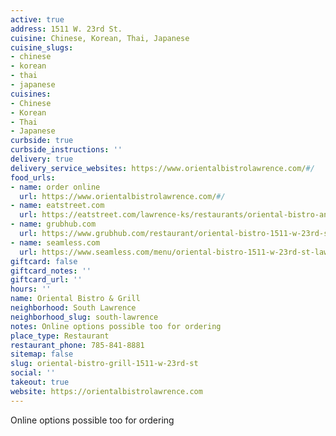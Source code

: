 ```yaml
---
active: true
address: 1511 W. 23rd St.
cuisine: Chinese, Korean, Thai, Japanese
cuisine_slugs:
- chinese
- korean
- thai
- japanese
cuisines:
- Chinese
- Korean
- Thai
- Japanese
curbside: true
curbside_instructions: ''
delivery: true
delivery_service_websites: https://www.orientalbistrolawrence.com/#/
food_urls:
- name: order online
  url: https://www.orientalbistrolawrence.com/#/
- name: eatstreet.com
  url: https://eatstreet.com/lawrence-ks/restaurants/oriental-bistro-and-grill
- name: grubhub.com
  url: https://www.grubhub.com/restaurant/oriental-bistro-1511-w-23rd-st-lawrence/559940
- name: seamless.com
  url: https://www.seamless.com/menu/oriental-bistro-1511-w-23rd-st-lawrence/559940
giftcard: false
giftcard_notes: ''
giftcard_url: ''
hours: ''
name: Oriental Bistro & Grill
neighborhood: South Lawrence
neighborhood_slug: south-lawrence
notes: Online options possible too for ordering
place_type: Restaurant
restaurant_phone: 785-841-8881
sitemap: false
slug: oriental-bistro-grill-1511-w-23rd-st
social: ''
takeout: true
website: https://orientalbistrolawrence.com
---
```


Online options possible too for ordering
